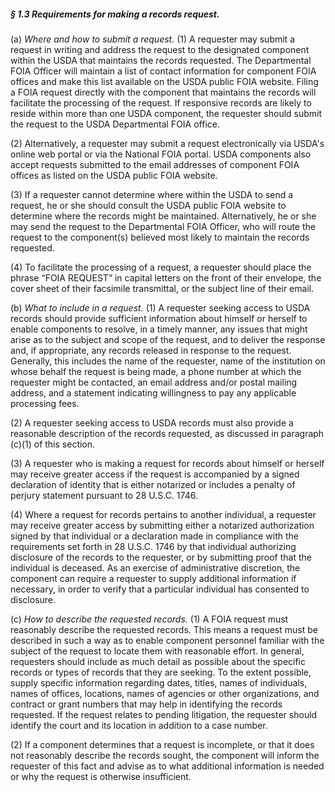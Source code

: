 ##### § 1.3 Requirements for making a records request. #####

(a) *Where and how to submit a request.* (1) A requester may submit a request in writing and address the request to the designated component within the USDA that maintains the records requested. The Departmental FOIA Officer will maintain a list of contact information for component FOIA offices and make this list available on the USDA public FOIA website. Filing a FOIA request directly with the component that maintains the records will facilitate the processing of the request. If responsive records are likely to reside within more than one USDA component, the requester should submit the request to the USDA Departmental FOIA office.

(2) Alternatively, a requester may submit a request electronically via USDA's online web portal or via the National FOIA portal. USDA components also accept requests submitted to the email addresses of component FOIA offices as listed on the USDA public FOIA website.

(3) If a requester cannot determine where within the USDA to send a request, he or she should consult the USDA public FOIA website to determine where the records might be maintained. Alternatively, he or she may send the request to the Departmental FOIA Officer, who will route the request to the component(s) believed most likely to maintain the records requested.

(4) To facilitate the processing of a request, a requester should place the phrase “FOIA REQUEST” in capital letters on the front of their envelope, the cover sheet of their facsimile transmittal, or the subject line of their email.

(b) *What to include in a request.* (1) A requester seeking access to USDA records should provide sufficient information about himself or herself to enable components to resolve, in a timely manner, any issues that might arise as to the subject and scope of the request, and to deliver the response and, if appropriate, any records released in response to the request. Generally, this includes the name of the requester, name of the institution on whose behalf the request is being made, a phone number at which the requester might be contacted, an email address and/or postal mailing address, and a statement indicating willingness to pay any applicable processing fees.

(2) A requester seeking access to USDA records must also provide a reasonable description of the records requested, as discussed in paragraph (c)(1) of this section.

(3) A requester who is making a request for records about himself or herself may receive greater access if the request is accompanied by a signed declaration of identity that is either notarized or includes a penalty of perjury statement pursuant to 28 U.S.C. 1746.

(4) Where a request for records pertains to another individual, a requester may receive greater access by submitting either a notarized authorization signed by that individual or a declaration made in compliance with the requirements set forth in 28 U.S.C. 1746 by that individual authorizing disclosure of the records to the requester, or by submitting proof that the individual is deceased. As an exercise of administrative discretion, the component can require a requester to supply additional information if necessary, in order to verify that a particular individual has consented to disclosure.

(c) *How to describe the requested records.* (1) A FOIA request must reasonably describe the requested records. This means a request must be described in such a way as to enable component personnel familiar with the subject of the request to locate them with reasonable effort. In general, requesters should include as much detail as possible about the specific records or types of records that they are seeking. To the extent possible, supply specific information regarding dates, titles, names of individuals, names of offices, locations, names of agencies or other organizations, and contract or grant numbers that may help in identifying the records requested. If the request relates to pending litigation, the requester should identify the court and its location in addition to a case number.

(2) If a component determines that a request is incomplete, or that it does not reasonably describe the records sought, the component will inform the requester of this fact and advise as to what additional information is needed or why the request is otherwise insufficient.